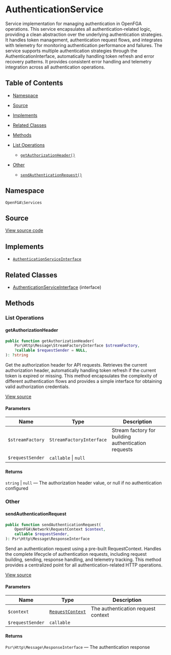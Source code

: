 # AuthenticationService

Service implementation for managing authentication in OpenFGA operations. This service encapsulates all authentication-related logic, providing a clean abstraction over the underlying authentication strategies. It handles token management, authentication request flows, and integrates with telemetry for monitoring authentication performance and failures. The service supports multiple authentication strategies through the AuthenticationInterface, automatically handling token refresh and error recovery patterns. It provides consistent error handling and telemetry integration across all authentication operations.

## Table of Contents

- [Namespace](#namespace)
- [Source](#source)
- [Implements](#implements)
- [Related Classes](#related-classes)
- [Methods](#methods)

- [List Operations](#list-operations)
  - [`getAuthorizationHeader()`](#getauthorizationheader)
- [Other](#other)
  - [`sendAuthenticationRequest()`](#sendauthenticationrequest)

## Namespace

`OpenFGA\Services`

## Source

[View source code](https://github.com/evansims/openfga-php/blob/main/src/Services/AuthenticationService.php)

## Implements

- [`AuthenticationServiceInterface`](AuthenticationServiceInterface.md)

## Related Classes

- [AuthenticationServiceInterface](Services/AuthenticationServiceInterface.md) (interface)

## Methods

### List Operations

#### getAuthorizationHeader

```php
public function getAuthorizationHeader(
    Psr\Http\Message\StreamFactoryInterface $streamFactory,
    ?callable $requestSender = NULL,
): ?string

```

Get the authorization header for API requests. Retrieves the current authorization header, automatically handling token refresh if the current token is expired or missing. This method encapsulates the complexity of different authentication flows and provides a simple interface for obtaining valid authorization credentials.

[View source](https://github.com/evansims/openfga-php/blob/main/src/Services/AuthenticationService.php#L48)

#### Parameters

| Name             | Type                     | Description                                         |
| ---------------- | ------------------------ | --------------------------------------------------- |
| `$streamFactory` | `StreamFactoryInterface` | Stream factory for building authentication requests |
| `$requestSender` | `callable` &#124; `null` |                                                     |

#### Returns

`string` &#124; `null` — The authorization header value, or null if no authentication configured

### Other

#### sendAuthenticationRequest

```php
public function sendAuthenticationRequest(
    OpenFGA\Network\RequestContext $context,
    callable $requestSender,
): Psr\Http\Message\ResponseInterface

```

Send an authentication request using a pre-built RequestContext. Handles the complete lifecycle of authentication requests, including request building, sending, response handling, and telemetry tracking. This method provides a centralized point for all authentication-related HTTP operations.

[View source](https://github.com/evansims/openfga-php/blob/main/src/Services/AuthenticationService.php#L137)

#### Parameters

| Name             | Type                                          | Description                        |
| ---------------- | --------------------------------------------- | ---------------------------------- |
| `$context`       | [`RequestContext`](Network/RequestContext.md) | The authentication request context |
| `$requestSender` | `callable`                                    |                                    |

#### Returns

`Psr\Http\Message\ResponseInterface` — The authentication response
